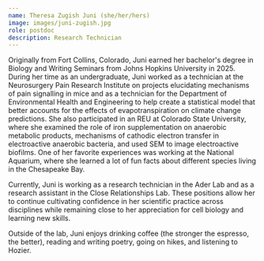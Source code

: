```yaml
---
name: Theresa Zugish Juni (she/her/hers)
image: images/juni-zugish.jpg
role: postdoc
description: Research Technician
---
```


Originally from Fort Collins, Colorado, Juni earned her bachelor's degree in Biology and Writing Seminars from Johns Hopkins University in 2025. During her time as an undergraduate, Juni worked as a technician at the Neurosurgery Pain Research Institute on projects elucidating mechanisms of pain signalling in mice and as a technician for the Department of Environmental Health and Engineering to help create a statistical model that better accounts for the effects of evapotranspiration on climate change predictions. She also participated in an REU at Colorado State University, where she examined the role of iron supplementation on anaerobic metabolic products, mechanisms of cathodic electron transfer in electroactive anaerobic bacteria, and used SEM to image electroactive biofilms. One of her favorite experiences was working at the National Aquarium, where she learned a lot of fun facts about different species living in the Chesapeake Bay.

Currently, Juni is working as a research technician in the Ader Lab and as a research assistant in the Close Relationships Lab. These positions allow her to continue cultivating confidence in her scientific practice across disciplines while remaining close to her appreciation for cell biology and learning new skills. 

Outside of the lab, Juni enjoys drinking coffee (the stronger the espresso, the better), reading and writing poetry, going on hikes, and listening to Hozier.
